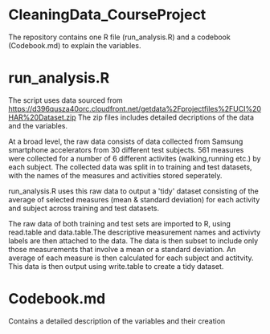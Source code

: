 # CleaningData_CourseProject

The repository contains one R file (run_analysis.R) and a codebook (Codebook.md) to explain the variables.

# run_analysis.R

The script uses data sourced from https://d396qusza40orc.cloudfront.net/getdata%2Fprojectfiles%2FUCI%20HAR%20Dataset.zip 
The zip files includes detailed decriptions of the data and the variables.

At a broad level, the raw data consists of data collected from Samsung smartphone accelerators from 30 different test subjects. 561 measures were collected for a number of 6 different activites (walking,running etc.) by each subject. The collected data was split in to training and test datasets, with the names of the measures and activities stored seperately.

run_analysis.R uses this raw data to output a 'tidy' dataset consisting of the average of selected measures (mean & standard deviation) for each activity and subject across training and test datasets. 

The raw data of both training and test sets are imported to R, using read.table and data.table.The descriptive measurement names and activivty labels are then attached to the data. The data is then subset to include only those measurements that involve a mean or a standard deviation. An average of each measure is then calculated for each subject and actitvity. This data is then output using write.table to create a tidy dataset.

# Codebook.md 

Contains a detailed description of the variables and their creation
